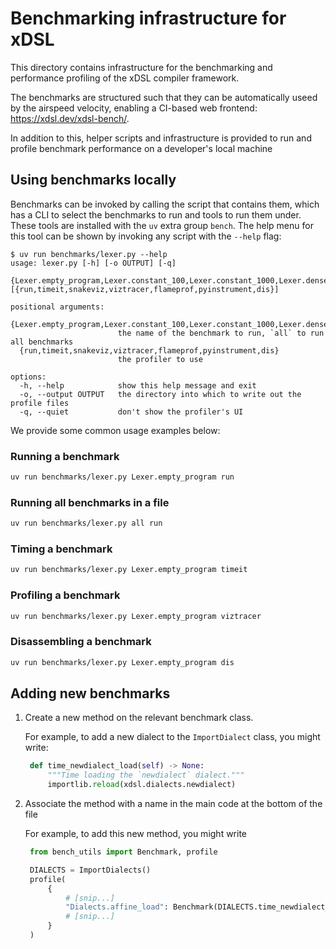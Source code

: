 # Benchmarking infrastructure for xDSL

This directory contains infrastructure for the benchmarking and performance profiling of the xDSL compiler framework.

The benchmarks are structured such that they can be automatically useed by the airspeed velocity, enabling a CI-based web frontend: <https://xdsl.dev/xdsl-bench/>.

In addition to this, helper scripts and infrastructure is provided to run and profile benchmark performance on a developer's local machine

## Using benchmarks locally

Benchmarks can be invoked by calling the script that contains them, which has a CLI to select the benchmarks to run and tools to run them under. These tools are installed with the `uv` extra group `bench`. The help menu for this tool can be shown by invoking any script with the `--help` flag:

```text
$ uv run benchmarks/lexer.py --help
usage: lexer.py [-h] [-o OUTPUT] [-q]
                {Lexer.empty_program,Lexer.constant_100,Lexer.constant_1000,Lexer.dense_attr,Lexer.dense_attr_hex,all} [{run,timeit,snakeviz,viztracer,flameprof,pyinstrument,dis}]

positional arguments:
  {Lexer.empty_program,Lexer.constant_100,Lexer.constant_1000,Lexer.dense_attr,Lexer.dense_attr_hex,all}
                        the name of the benchmark to run, `all` to run all benchmarks
  {run,timeit,snakeviz,viztracer,flameprof,pyinstrument,dis}
                        the profiler to use

options:
  -h, --help            show this help message and exit
  -o, --output OUTPUT   the directory into which to write out the profile files
  -q, --quiet           don't show the profiler's UI
```

We provide some common usage examples below:

### Running a benchmark

```bash
uv run benchmarks/lexer.py Lexer.empty_program run
```

### Running all benchmarks in a file

```bash
uv run benchmarks/lexer.py all run
```

### Timing a benchmark

```bash
uv run benchmarks/lexer.py Lexer.empty_program timeit
```

### Profiling a benchmark

```bash
uv run benchmarks/lexer.py Lexer.empty_program viztracer
```

### Disassembling a benchmark

```bash
uv run benchmarks/lexer.py Lexer.empty_program dis
```

## Adding new benchmarks

1. Create a new method on the relevant benchmark class.

   For example, to add a new dialect to the `ImportDialect` class, you might write:

   ```python
    def time_newdialect_load(self) -> None:
        """Time loading the `newdialect` dialect."""
        importlib.reload(xdsl.dialects.newdialect)
    ```

2. Associate the method with a name in the main code at the bottom of the file
   
   For example, to add this new method, you might write

   ```python
    from bench_utils import Benchmark, profile

    DIALECTS = ImportDialects()
    profile(
        {
            # [snip...]
            "Dialects.affine_load": Benchmark(DIALECTS.time_newdialect_load),
            # [snip...]
        }
    )
    ```
